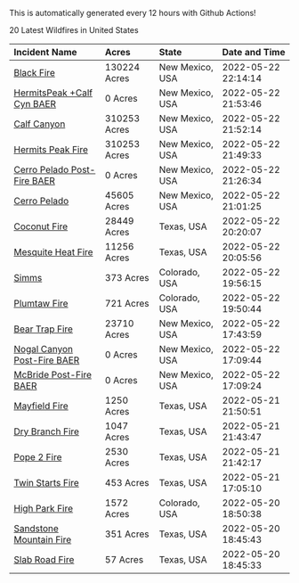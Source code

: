 This is automatically generated every 12 hours with Github Actions!

20 Latest Wildfires in United States

 | Incident Name | Acres | State | Date and Time |
|:---|:---|:---|:---|
| [Black Fire](https://inciweb.nwcg.gov/incident/8103/) | 130224 Acres | New Mexico, USA | 2022-05-22 22:14:14 |
| [HermitsPeak +Calf Cyn BAER](https://inciweb.nwcg.gov/incident/8104/) | 0 Acres | New Mexico, USA | 2022-05-22 21:53:46 |
| [Calf Canyon](https://inciweb.nwcg.gov/incident/8069/) | 310253 Acres | New Mexico, USA | 2022-05-22 21:52:14 |
| [Hermits Peak Fire](https://inciweb.nwcg.gov/incident/8049/) | 310253 Acres | New Mexico, USA | 2022-05-22 21:49:33 |
| [Cerro Pelado Post-Fire BAER](https://inciweb.nwcg.gov/incident/8118/) | 0 Acres | New Mexico, USA | 2022-05-22 21:26:34 |
| [Cerro Pelado](https://inciweb.nwcg.gov/incident/8075/) | 45605 Acres | New Mexico, USA | 2022-05-22 21:01:25 |
| [Coconut Fire](https://inciweb.nwcg.gov/incident/8109/) | 28449 Acres | Texas, USA | 2022-05-22 20:20:07 |
| [Mesquite Heat Fire](https://inciweb.nwcg.gov/incident/8108/) | 11256 Acres | Texas, USA | 2022-05-22 20:05:56 |
| [Simms](https://inciweb.nwcg.gov/incident/8117/) | 373 Acres | Colorado, USA | 2022-05-22 19:56:15 |
| [Plumtaw Fire](https://inciweb.nwcg.gov/incident/8113/) | 721 Acres | Colorado, USA | 2022-05-22 19:50:44 |
| [Bear Trap Fire](https://inciweb.nwcg.gov/incident/8093/) | 23710 Acres | New Mexico, USA | 2022-05-22 17:43:59 |
| [Nogal Canyon Post-Fire BAER](https://inciweb.nwcg.gov/incident/8072/) | 0 Acres | New Mexico, USA | 2022-05-22 17:09:44 |
| [McBride Post-Fire BAER](https://inciweb.nwcg.gov/incident/8080/) | 0 Acres | New Mexico, USA | 2022-05-22 17:09:24 |
| [Mayfield Fire](https://inciweb.nwcg.gov/incident/8112/) | 1250 Acres | Texas, USA | 2022-05-21 21:50:51 |
| [Dry Branch Fire](https://inciweb.nwcg.gov/incident/8115/) | 1047 Acres | Texas, USA | 2022-05-21 21:43:47 |
| [Pope 2 Fire](https://inciweb.nwcg.gov/incident/8106/) | 2530 Acres | Texas, USA | 2022-05-21 21:42:17 |
| [Twin Starts Fire](https://inciweb.nwcg.gov/incident/8116/) | 453 Acres | Texas, USA | 2022-05-21 17:05:10 |
| [High Park Fire](https://inciweb.nwcg.gov/incident/8102/) | 1572 Acres | Colorado, USA | 2022-05-20 18:50:38 |
| [Sandstone Mountain Fire](https://inciweb.nwcg.gov/incident/8114/) | 351 Acres | Texas, USA | 2022-05-20 18:45:43 |
| [Slab Road Fire](https://inciweb.nwcg.gov/incident/8111/) | 57 Acres | Texas, USA | 2022-05-20 18:45:33 |

